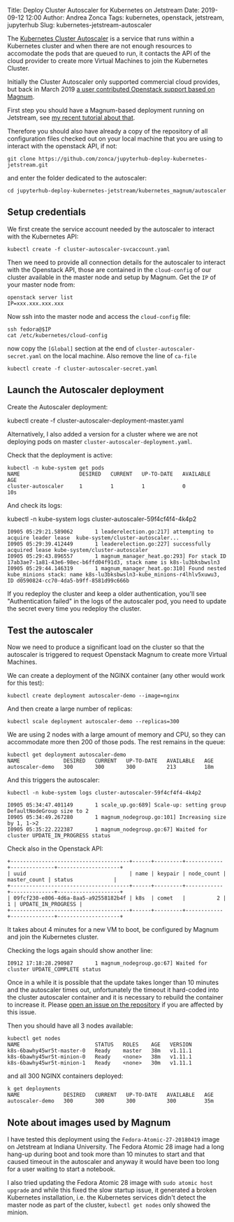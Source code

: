Title: Deploy Cluster Autoscaler for Kubernetes on Jetstream
Date: 2019-09-12 12:00
Author: Andrea Zonca
Tags: kubernetes, openstack, jetstream, jupyterhub
Slug: kubernetes-jetstream-autoscaler

The [Kubernetes Cluster Autoscaler](https://github.com/kubernetes/autoscaler) is a service
that runs within a Kubernetes cluster and when there are not enough resources to accomodate
the pods that are queued to run, it contacts the API of the cloud provider to create
more Virtual Machines to join the Kubernetes Cluster.

Initially the Cluster Autoscaler only supported commercial cloud provides, but back in
March 2019 [a user contributed Openstack support based on Magnum](https://github.com/kubernetes/autoscaler/pull/1690).

First step you should have a Magnum-based deployment running on Jetstream,
see [my recent tutorial about that](https://zonca.github.io/2019/06/kubernetes-jupyterhub-jetstream-magnum.html).

Therefore you should also have already a copy of the repository of all configuration
files checked out on your local machine that you are using to interact with the openstack API,
if not:

    git clone https://github.com/zonca/jupyterhub-deploy-kubernetes-jetstream.git

and enter the folder dedicated to the autoscaler:

    cd jupyterhub-deploy-kubernetes-jetstream/kubernetes_magnum/autoscaler

## Setup credentials

We first create the service account needed by the autoscaler to interact with the Kubernetes API:

    kubectl create -f cluster-autoscaler-svcaccount.yaml 

Then we need to provide all connection details for the autoscaler to interact with the Openstack API,
those are contained in the `cloud-config` of our cluster available in the master node and setup
by Magnum.
Get the `IP` of your master node from:

    openstack server list
    IP=xxx.xxx.xxx.xxx

Now ssh into the master node and access the `cloud-config` file:

    ssh fedora@$IP
    cat /etc/kubernetes/cloud-config 

now copy the `[Global]` section at the end of `cluster-autoscaler-secret.yaml` on the local machine.
Also remove the line of `ca-file`

    kubectl create -f cluster-autoscaler-secret.yaml

## Launch the Autoscaler deployment

Create the Autoscaler deployment:

   kubectl create -f cluster-autoscaler-deployment-master.yaml

Alternatively, I also added a version for a cluster where we are not deploying pods on master `cluster-autoscaler-deployment.yaml`.

Check that the deployment is active:

```
kubectl -n kube-system get pods
NAME                   DESIRED   CURRENT   UP-TO-DATE   AVAILABLE   AGE
cluster-autoscaler     1         1         1            0           10s
```

And check its logs:

kubectl -n kube-system logs cluster-autoscaler-59f4cf4f4-4k4p2

```
I0905 05:29:21.589062       1 leaderelection.go:217] attempting to acquire leader lease  kube-system/cluster-autoscaler...
I0905 05:29:39.412449       1 leaderelection.go:227] successfully acquired lease kube-system/cluster-autoscaler
I0905 05:29:43.896557       1 magnum_manager_heat.go:293] For stack ID 17ab3ae7-1a81-43e6-98ec-b6ffd04f91d3, stack name is k8s-lu3bksbwsln3
I0905 05:29:44.146319       1 magnum_manager_heat.go:310] Found nested kube_minions stack: name k8s-lu3bksbwsln3-kube_minions-r4lhlv5xuwu3, ID d0590824-cc70-4da5-b9ff-8581d99c666b
```

If you redeploy the cluster and keep a older authentication, you'll see "Authentication failed" in the logs of the autoscaler pod, you need to update the secret every time you redeploy the cluster.

## Test the autoscaler

Now we need to produce a significant load on the cluster so that the autoscaler is triggered to request Openstack Magnum to create more Virtual Machines.

We can create a deployment of the NGINX container (any other would work for this test):

    kubectl create deployment autoscaler-demo --image=nginx

And then create a large number of replicas:

    kubectl scale deployment autoscaler-demo --replicas=300

We are using 2 nodes with a large amount of memory and CPU, so they can accommodate more then 200 of those pods. The rest remains in the queue:

```
kubectl get deployment autoscaler-demo
NAME              DESIRED   CURRENT   UP-TO-DATE   AVAILABLE   AGE
autoscaler-demo   300       300       300          213         18m
```

And this triggers the autoscaler:

```
kubectl -n kube-system logs cluster-autoscaler-59f4cf4f4-4k4p2

I0905 05:34:47.401149       1 scale_up.go:689] Scale-up: setting group DefaultNodeGroup size to 2
I0905 05:34:49.267280       1 magnum_nodegroup.go:101] Increasing size by 1, 1->2
I0905 05:35:22.222387       1 magnum_nodegroup.go:67] Waited for cluster UPDATE_IN_PROGRESS status
```

Check also in the Openstack API:

```openstack coe cluster list
+--------------------------------------+------+---------+------------+--------------+--------------------+
| uuid                                 | name | keypair | node_count | master_count | status             |
+--------------------------------------+------+---------+------------+--------------+--------------------+
| 09fcf230-e806-4d6a-8aa5-a92558182b4f | k8s  | comet   |          2 |            1 | UPDATE_IN_PROGRESS |
+--------------------------------------+------+---------+------------+--------------+--------------------+
```

It takes about 4 minutes for a new VM to boot, be configured by Magnum and join the Kubernetes cluster.

Checking the logs again should show another line:

    I0912 17:18:28.290987       1 magnum_nodegroup.go:67] Waited for cluster UPDATE_COMPLETE status

Once in a while it is possible that the update takes longer than 10 minutes and the autoscaler times out,
unfortunately the timeout it hard-coded into the cluster autoscaler container and it is necessary to rebuild
the container to increase it. Please [open an issue on the repository](https://github.com/zonca/jupyterhub-deploy-kubernetes-jetstream/issues) if you are affected by this issue.

Then you should have all 3 nodes available:

```
kubectl get nodes
NAME                        STATUS   ROLES    AGE   VERSION
k8s-6bawhy45wr5t-master-0   Ready    master   38m   v1.11.1
k8s-6bawhy45wr5t-minion-0   Ready    <none>   38m   v1.11.1
k8s-6bawhy45wr5t-minion-1   Ready    <none>   30m   v1.11.1
```

and all 300 NGINX containers deployed:

```
k get deployments
NAME              DESIRED   CURRENT   UP-TO-DATE   AVAILABLE   AGE
autoscaler-demo   300       300       300          300         35m
```

## Note about images used by Magnum

I have tested this deployment using the `Fedora-Atomic-27-20180419` image on Jetstream at Indiana University.
The Fedora Atomic 28 image had a long hang-up during boot and took more than 10 minutes to start and that caused timeout in the autoscaler and anyway it would have been too long for a user waiting to start a notebook.

I also tried updating the Fedora Atomic 28 image with `sudo atomic host upgrade` and while this fixed the slow startup issue, it generated a broken Kubernetes installation, i.e. the Kubernetes services didn't detect the master node as part of the cluster, `kubectl get nodes` only showed the minion.

